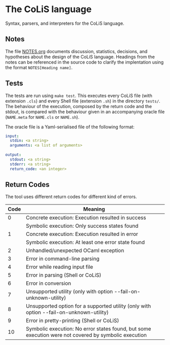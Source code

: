 # The CoLiS language

Syntax, parsers, and interpreters for the CoLiS language.

## Notes

The file [NOTES.org](NOTES.org) documents discussion, statistics, decisions, and
hypotheses about the design of the CoLiS language. Headings from the notes can be
referenced in the source code to clarify the implentation using the format
`NOTES[Heading name]`.


## Tests

The tests are run using `make test`. This executes every CoLiS file
(with extension `.cls`) and every Shell file (extension `.sh`) in the
directory `tests/`. The behaviour of the execution, composed by the
return code and the stdout, is compared with the behaviour given in an
accompanying oracle file (`NAME.meta` for `NAME.cls` or `NAME.sh`).

The oracle file is a Yaml-serialised file of the following format:

```yaml
input:
  stdin: <a string>
  arguments: <a list of arguments>
  
output:
  stdout: <a string>
  stderr: <a string>
  return_code: <an integer>
```

## Return Codes

The tool uses different return codes for different kind of errors.

| Code | Meaning
|------|---------
|   0  | Concrete execution: Execution resulted in success
|      | Symbolic execution: Only success states found
|   1  | Concrete execution: Execution resulted in error
|      | Symbolic execution: At least one error state found
|   2  | Unhandled/unexpected OCaml exception
|   3  | Error in command-line parsing
|   4  | Error while reading input file
|   5  | Error in parsing (Shell or CoLiS)
|   6  | Error in conversion
|   7  | Unsupported utility (only with option --fail-on-unknown-utility)
|   8  | Unsupported option for a supported utility (only with option --fail-on-unknown-utility)
|   9  | Error in pretty-printing (Shell or CoLiS)
|  10  | Symbolic execution: No error states found, but some execution were not covered by symbolic execution
